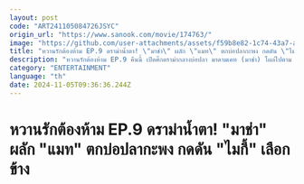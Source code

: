 ```yaml
---
layout: post
code: "ART241105084726JSYC"
origin_url: "https://www.sanook.com/movie/174763/"
image: "https://github.com/user-attachments/assets/f59b8e82-1c74-43a7-a28d-47a9165fa80f"
title: "หวานรักต้องห้าม EP.9 ดราม่าน้ำตา! \"มาช่า\" ผลัก \"แมท\" ตกบ่อปลากะพง กดดัน \"ไมกี้\" เลือกข้าง"
description: "หวานรักต้องห้าม EP.9 คืนนี้ เปิดศึกดราม่ากลางบ่อปลา มาดามเคท (มาช่า) โผล่ไปตาม คธา (ไมกี้) กลับบ้าน ต้องยื้อยุดพลัก ลิน (แมท) ตกบ่อเละเทะ คธา จะอยู่ข้างใคร?"
category: "ENTERTAINMENT"
language: "th"
date: 2024-11-05T09:36:36.244Z
---
```


# หวานรักต้องห้าม EP.9 ดราม่าน้ำตา! "มาช่า" ผลัก "แมท" ตกบ่อปลากะพง กดดัน "ไมกี้" เลือกข้าง